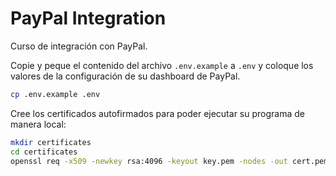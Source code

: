 # PayPal Integration

Curso de integración con PayPal.

Copie y peque el contenido del archivo `.env.example` a `.env` y coloque los valores de la configuración de su dashboard de PayPal.

```bash
cp .env.example .env
```

Cree los certificados autofirmados para poder ejecutar su programa de manera local:

```bash
mkdir certificates
cd certificates
openssl req -x509 -newkey rsa:4096 -keyout key.pem -nodes -out cert.pem -days 365
```
